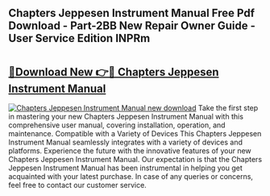 ## Chapters Jeppesen Instrument Manual Free Pdf Download - Part-2BB New Repair Owner Guide - User Service Edition INPRm

# <h2><a href="http://bc47162.oget.top/?id=Chapters+Jeppesen+Instrument+Manual">🔗Download New 👉🔴 Chapters Jeppesen Instrument Manual</a></h2>

[![Chapters Jeppesen Instrument Manual new download](https://i.imgur.com/5g1atiW.png)](http://bc47162.oget.top/?id=Chapters+Jeppesen+Instrument+Manual)
Take the first step in mastering your new Chapters Jeppesen Instrument Manual with this comprehensive user manual, covering installation, operation, and maintenance. Compatible with a Variety of Devices This Chapters Jeppesen Instrument Manual seamlessly integrates with a variety of devices and platforms. Experience the future with the innovative features of your new Chapters Jeppesen Instrument Manual. Our expectation is that the Chapters Jeppesen Instrument Manual has been instrumental in helping you get acquainted with your latest purchase. In case of any queries or concerns, feel free to contact our customer service.
